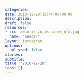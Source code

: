 ```yaml
---
categories:
date: 2010-12-28T18:44:00+00:00
description:
draft: false
resources:
- src: 2010-12-28_18-44-00_UTC.jpg
  name: "header"
layout: instagram
options:
  unlisted: false
stories:
subtitle:
title: "2010-12-28"
tags: []
---
```


 
